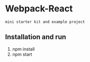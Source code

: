 # Webpack-React 
	mini starter kit and example project

## Installation and run
1. npm install
2. npm start